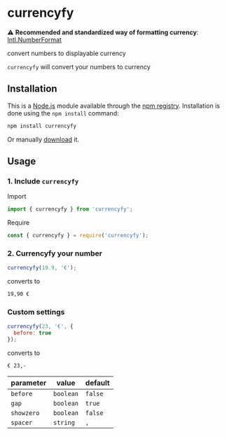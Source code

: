 # currencyfy

:warning: **Recommended and standardized way of formatting currency**: [Intl.NumberFormat](https://developer.mozilla.org/en-US/docs/Web/JavaScript/Reference/Global_Objects/Intl/NumberFormat)

convert numbers to displayable currency

`currencyfy` will convert your numbers to currency

## Installation

This is a [Node.js](https://nodejs.org) module available through the [npm registry](https://www.npmjs.com/). Installation is done using the `npm install` command:

```bash
npm install currencyfy
```

Or manually [download](https://github.com/leifarriens/currencyfy/blob/master/currencyfy.min.js) it.

## Usage

### 1. Include `currencyfy`

Import

```js
import { currencyfy } from 'currencyfy';
```

Require

```js
const { currencyfy } = require('currencyfy');
```

### 2. Currencyfy your number

```js
currencyfy(19.9, '€');
```

converts to

```bash
19,90 €
```

### Custom settings

```js
currencyfy(23, '€', {
  before: true
});
```

converts to

```bash
€ 23,-
```

| parameter  | value     | default |
| ---------- | --------- | ------- |
| `before`   | `boolean` | `false` |
| `gap`      | `boolean` | `true`  |
| `showzero` | `boolean` | `false` |
| `spacer`   | `string`  | `,`     |
